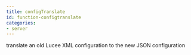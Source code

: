 ```yaml
---
title: configTranslate
id: function-configtranslate
categories:
- server
---
```


translate an old Lucee XML configuration to the new JSON configuration
